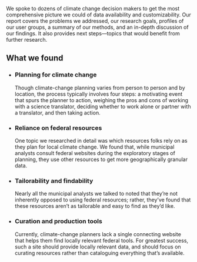 We spoke to dozens of climate change decision makers to get the most
comprehensive picture we could of data availability and
customizability. Our report covers the problems we addressed, our
research goals, profiles of our user groups, a summary of our
methods, and an in-depth discussion of our findings. It also
provides next steps—topics that would benefit from further research.

## What we found

* ### Planning for climate change
  Though climate-change planning varies from person to person and by
  location, the process typically involves four steps: a motivating
  event that spurs the planner to action, weighing the pros and cons
  of working with a science translator, deciding whether to work
  alone or partner with a translator, and then taking action.

* ### Reliance on federal resources
  One topic we researched in detail was which resources folks rely
  on as they plan for local climate change. We found that, while
  municipal analysts consult federal websites during the exploratory
  stages of planning, they use other resources to get more
  geographically granular data.

* ### Tailorability and findability
  Nearly all the municipal analysts we talked to noted that they’re
  not inherently opposed to using federal resources; rather, they’ve
  found that these resources aren’t as tailorable and easy to find
  as they’d like.

* ### Curation and production tools
  Currently, climate-change planners lack a single connecting
  website that helps them find locally relevant federal tools. For
  greatest success, such a site should provide locally relevant
  data, and should focus on curating resources rather than
  cataloguing everything that’s available.
